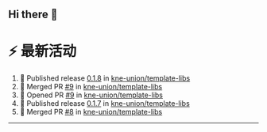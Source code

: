 ## Hi there 👋

<!--

**Here are some ideas to get you started:**

🙋‍♀️ A short introduction - what is your organization all about?
🌈 Contribution guidelines - how can the community get involved?
👩‍💻 Useful resources - where can the community find your docs? Is there anything else the community should know?
🍿 Fun facts - what does your team eat for breakfast?
🧙 Remember, you can do mighty things with the power of [Markdown](https://docs.github.com/github/writing-on-github/getting-started-with-writing-and-formatting-on-github/basic-writing-and-formatting-syntax)
-->


# ⚡ 最新活动

<!--START_SECTION:activity-->
1. 🚀 Published release [0.1.8](https://github.com/kne-union/template-libs/releases/tag/0.1.8) in [kne-union/template-libs](https://github.com/kne-union/template-libs)
2. 🎉 Merged PR [#9](https://github.com/kne-union/template-libs/pull/9) in [kne-union/template-libs](https://github.com/kne-union/template-libs)
3. 💪 Opened PR [#9](https://github.com/kne-union/template-libs/pull/9) in [kne-union/template-libs](https://github.com/kne-union/template-libs)
4. 🚀 Published release [0.1.7](https://github.com/kne-union/template-libs/releases/tag/0.1.7) in [kne-union/template-libs](https://github.com/kne-union/template-libs)
5. 🎉 Merged PR [#8](https://github.com/kne-union/template-libs/pull/8) in [kne-union/template-libs](https://github.com/kne-union/template-libs)
<!--END_SECTION:activity-->

---

